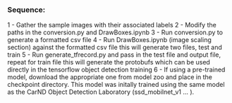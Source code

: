 ### Sequence:
1 - Gather the sample images with their associated labels
2 - Modify the paths in the conversion.py and DrawBoxes.ipynb
3 - Run conversion.py to generate a formatted csv file
4 - Run DrawBoxes.ipynb (image scaling section) against the formatted csv file
    this will generate two files, test and train
5 - Run generate_tfrecord.py and pass in the test file and output file, repeat for train file
    this will generate the protobufs which can be used directly in the tensorflow object detection training
6 - If using a pre-trained model, download the appropriate one from model zoo and place in the checkpoint directory. This model was initally trained using the same model as the CarND Object Detection Laboratory (ssd_mobilnet_v1 ... ).
